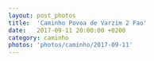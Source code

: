 ```yaml
---
layout: post_photos
title:  'Caminho Povoa de Varzim 2 Fao'
date:   2017-09-11 20:00:00 +0200
category: caminho
photos: 'photos/caminho/2017-09-11'
---
```


